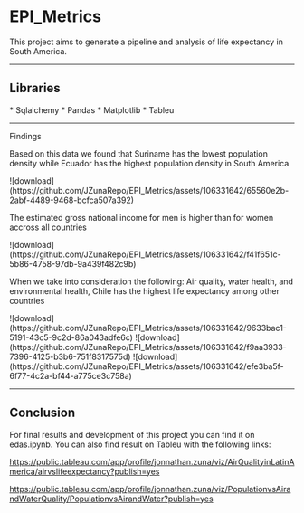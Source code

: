 # EPI_Metrics

<P>This project aims to generate a pipeline and analysis of life expectancy in South America. 
<hr>
<h2>Libraries</h2>
* Sqlalchemy
* Pandas
* Matplotlib
* Tableu
<hr>
<p>Findings</p>
<p>Based on this data we found that Suriname has the lowest population density while Ecuador has the highest population density in South America</p>
<P>![download](https://github.com/JZunaRepo/EPI_Metrics/assets/106331642/65560e2b-2abf-4489-9468-bcfca507a392)</P>
<p>The estimated gross national income for men is higher than for women accross all countries</p>
![download](https://github.com/JZunaRepo/EPI_Metrics/assets/106331642/f41f651c-5b86-4758-97db-9a439f482c9b)
<p>When we take into consideration the following: Air quality, water health, and environmental health, Chile has the highest life expectancy among other countries </p>
![download](https://github.com/JZunaRepo/EPI_Metrics/assets/106331642/9633bac1-5191-43c5-9c2d-86a043adfe6c)
![download](https://github.com/JZunaRepo/EPI_Metrics/assets/106331642/f9aa3933-7396-4125-b3b6-751f8317575d)
![download](https://github.com/JZunaRepo/EPI_Metrics/assets/106331642/efe3ba5f-6f77-4c2a-bf44-a775ce3c758a)
<hr>
<h2>Conclusion</h2>
For final results and development of this project you can find it on edas.ipynb. You can also find result on Tableu with the following links:

https://public.tableau.com/app/profile/jonnathan.zuna/viz/AirQualityinLatinAmerica/airvslifeexpectancy?publish=yes

https://public.tableau.com/app/profile/jonnathan.zuna/viz/PopulationvsAirandWaterQuality/PopulationvsAirandWater?publish=yes

